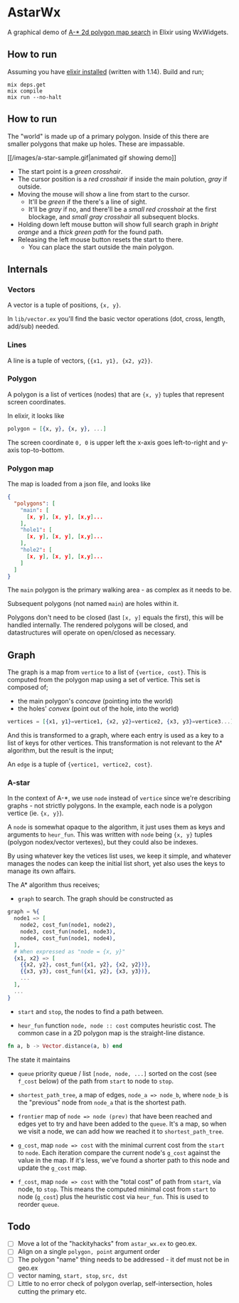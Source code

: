 # AstarWx

A graphical demo of
[A-* 2d polygon map search](https://en.wikipedia.org/wiki/A*_search_algorithm)
in Elixir using WxWidgets.

## How to run

Assuming you have
[elixir installed](https://elixir-lang.org/install.html) (written with
1.14). Build and run;

```
mix deps.get
mix compile
mix run --no-halt
```
## How to run

The "world" is made up of a primary polygon. Inside of this there are
smaller polygons that make up holes. These are impassable.

[[/images/a-star-sample.gif|animated gif showing demo]]

* The start point is a *green crosshair*.
* The cursor position is a *red crosshair* if inside the main polution, *gray* if outside.
* Moving the mouse will show a line from start to the cursor.
  * It'll be *green* if the there's a line of sight.
  * It'll be *gray* if no, and there'll be a *small red crosshair* at
    the first blockage, and *small gray crosshair* all subsequent
    blocks.
* Holding down left mouse button will show full search graph in
  *bright orange* and a *thick green path* for the found path.
* Releasing the left mouse button resets the start to there.
  * You can place the start outside the main polygon.

## Internals

### Vectors

A vector is a tuple of positions, `{x, y}`.

In `lib/vector.ex` you'll find the basic vector operations (dot,
cross, length, add/sub) needed.

### Lines

A line is a tuple of vectors, `{{x1, y1}, {x2, y2}}`.

### Polygon

A polygon is a list of vertices (nodes) that are `{x, y}` tuples that
represent screen coordinates.

In elixir, it looks like

```elixir
polygon = [{x, y}, {x, y}, ...]
```

The screen coordinate `0, 0` is upper left the x-axis goes
left-to-right and y-axis top-to-bottom.

### Polygon map

The map is loaded from a json file, and looks like

```json
{
  "polygons": [
    "main": [
      [x, y], [x, y], [x,y]...
    ],
    "hole1": [
      [x, y], [x, y], [x,y]...
    ],
    "hole2": [
      [x, y], [x, y], [x,y]...
    ]
  ]
}
```

The `main` polygon is the primary walking area - as complex as it
needs to be.

Subsequent polygons (not named `main`) are holes within it.

Polygons don't need to be closed (last `[x, y]` equals the first),
this will be handled internally. The rendered polygons will be closed,
and datastructures will operate on open/closed as necessary.

## Graph

The graph is a map from `vertice` to a list of `{vertice, cost}`. This
is computed from the polygon map using a set of vertice. This set is
composed of;

* the main polygon's *concave*  (pointing into the world)
* the holes' *convex* (point out of the hole, into the world)


```elixir
vertices = [{x1, y1}=vertice1, {x2, y2}=vertice2, {x3, y3}=vertice3...]
```

And this is transformed to a graph, where each entry is used as a key
to a list of keys for other vertices. This transformation is not relevant
to the A* algorithm, but the result is the input;


An `edge` is a tuple of `{vertice1, vertice2, cost}`.

### A-star

In the context of A-*, we use `node` instead of `vertice` since we're
describing graphs - not strictly polygons. In the example, each node
is a polygon vertice (ie. `{x, y}`).

A `node` is somewhat opaque to the algorithm, it just uses them as
keys and arguments to `heur_fun`. This was written with `node` being
`{x, y}` tuples (polygon nodex/vector vertexes), but they could also be
indexes.

By using whatever key the vetices list uses, we keep it simple, and
whatever manages the nodes can keep the initial list short, yet
also uses the keys to manage its own affairs.

The A* algorithm thus receives;

* `graph` to search. The graph should be constructed as

```elixir
graph = %{
  node1 => [
    node2, cost_fun(node1, node2),
    node3, cost_fun(node1, node3),
    node4, cost_fun(node1, node4),
  ],
  # When expressed as "node = {x, y}"
  {x1, x2} => [
    {{x2, y2}, cost_fun({x1, y2}, {x2, y2})},
    {{x3, y3}, cost_fun({x1, y2}, {x3, y3})},
    ...
  ],
  ...
}
```

* `start` and `stop`, the nodes to find a path between.

* `heur_fun` function `node, node :: cost` computes heuristic
  cost. The common case in a 2D polygon map is the straight-line
  distance.

```elixir
fn a, b -> Vector.distance(a, b) end
```

The state it maintains

* `queue` priority queue / list `[node, node, ...]` sorted on
  the cost (see `f_cost` below) of the path from `start` to node to
  `stop`.

* `shortest_path_tree`, a map of edges, `node_a => node_b`,
  where `node_b` is the "previous" node from `node_a` that is
  the shortest path.

* `frontier` map of `node => node (prev)` that have been reached
  and edges yet to try and have been added to the `queue`. It's a map,
  so when we visit a node, we can add how we reached it to
  `shortest_path_tree`.

* `g_cost`, map `node => cost` with the minimal current cost from
  the `start` to `node`. Each iteration compare the current
  node's `g_cost` against the value in the map. If it's less, we've
  found a shorter path to this node and update the `g_cost` map.

* `f_cost`, map `node => cost` with the "total cost" of path from
  `start`, via node, to `stop`. This means the computed minimal
  cost from `start` to node (`g_cost`) plus the heuristic cost via
  `heur_fun`. This is used to reorder `queue`.


## Todo

- [ ] Move a lot of the "hackityhacks" from `astar_wx.ex` to geo.ex.
- [ ] Align on a single `polygon, point` argument order
- [ ] The polygon "name" thing needs to be addressed - it def must not be in geo.ex
- [ ] vector naming, `start, stop`, `src, dst`
- [ ] Little to no error check of polygon overlap, self-intersection, holes cutting the primary etc.
